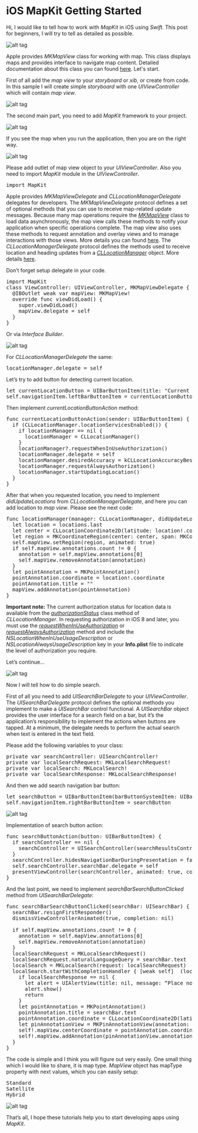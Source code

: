 # iOS MapKit Getting Started

Hi, I would like to tell how to work with <i>MapKit</i> in iOS using <i>Swift</i>. This post for beginners, I will try to tell as detailed as possible.

![alt tag](https://raw.github.com/maximbilan/iOS-MapKit-Tutorial/master/images/1.png)

Apple provides <i>MKMapView</i> class for working with map. This class displays maps and provides interface to navigate map content. Detailed documentation about this class you can found <a href="https://developer.apple.com/library/mac/documentation/MapKit/Reference/MKMapView_Class/">here</a>. Let's start.

First of all add the <i>map view</i> to your <i>storyboard</i> or <i>xib</i>, or create from code. In this sample I will create simple <i>storyboard</i> with one <i>UIViewController</i> which will contain <i>map view</i>.

![alt tag](https://raw.github.com/maximbilan/iOS-MapKit-Tutorial/master/images/2.png)

The second main part, you need to add <i>MapKit</i> framework to your project.

![alt tag](https://raw.github.com/maximbilan/iOS-MapKit-Tutorial/master/images/3.png)

If you see the map when you run the application, then you are on the right way.

![alt tag](https://raw.github.com/maximbilan/iOS-MapKit-Tutorial/master/images/4.png)

Please add outlet of map view object to your <i>UIViewController</i>. Also you need to import <i>MapKit</i> module in the <i>UIViewController</i>.

<pre>
import MapKit
</pre>

Apple provides <i>MKMapViewDelegate</i> and <i>CLLocationManagerDelegate</i> delegates for developers. The <i>MKMapViewDelegate</i> protocol defines a set of optional methods that you can use to receive map-related update messages. Because many map operations require the <i><a href="https://developer.apple.com/library/ios/documentation/MapKit/Reference/MKMapView_Class/index.html#//apple_ref/occ/cl/MKMapView">MKMapView</a></i> class to load data asynchronously, the map view calls these methods to notify your application when specific operations complete. The map view also uses these methods to request annotation and overlay views and to manage interactions with those views. More details you can found <a href="https://developer.apple.com/library/ios/documentation/MapKit/Reference/MKMapViewDelegate_Protocol/">here</a>. The <i>CLLocationManagerDelegate</i> protocol defines the methods used to receive location and heading updates from a <i><a href="https://developer.apple.com/library/ios/documentation/CoreLocation/Reference/CLLocationManager_Class/index.html#//apple_ref/occ/cl/CLLocationManager">CLLocationManager</a></i> object. More details <a href="https://developer.apple.com/library/ios/documentation/CoreLocation/Reference/CLLocationManagerDelegate_Protocol/">here</a>.

Don’t forget setup delegate in your code.

<pre>
import MapKit
class ViewController: UIViewController, MKMapViewDelegate {
  @IBOutlet weak var mapView: MKMapView!
  override func viewDidLoad() {
    super.viewDidLoad()
    mapView.delegate = self
  }
}
</pre>

Or via <i>Interface Builder</i>.

![alt tag](https://raw.github.com/maximbilan/iOS-MapKit-Tutorial/master/images/5.png)

For <i>CLLocationManagerDelegate</i> the same:

<pre>
locationManager.delegate = self
</pre>

Let’s try to add button for detecting current location.

<pre>
let currentLocationButton = UIBarButtonItem(title: "Current Location", style: UIBarButtonItemStyle.Plain, target: self, action: "currentLocationButtonAction:")
self.navigationItem.leftBarButtonItem = currentLocationButton
</pre>

Then implement <i>currentLocationButtonAction</i> method:

<pre>
func currentLocationButtonAction(sender: UIBarButtonItem) {
  if (CLLocationManager.locationServicesEnabled()) {
    if locationManager == nil {
      locationManager = CLLocationManager()
    }
    locationManager?.requestWhenInUseAuthorization()
    locationManager.delegate = self
    locationManager.desiredAccuracy = kCLLocationAccuracyBest
    locationManager.requestAlwaysAuthorization()
    locationManager.startUpdatingLocation()
  }
}
</pre>

After that when you requested location, you need to implement <i>didUpdateLocations</i> from <i>CLLocationManagerDelegate</i>, and here you can add location to <i>map view</i>. Please see the next code:

<pre>
func locationManager(manager: CLLocationManager, didUpdateLocations locations: [CLLocation]) {
  let location = locations.last
  let center = CLLocationCoordinate2D(latitude: location!.coordinate.latitude, longitude: location!.coordinate.longitude)
  let region = MKCoordinateRegion(center: center, span: MKCoordinateSpan(latitudeDelta: 0.01, longitudeDelta: 0.01))
  self.mapView.setRegion(region, animated: true)
  if self.mapView.annotations.count != 0 {
    annotation = self.mapView.annotations[0]
    self.mapView.removeAnnotation(annotation)
  }
  let pointAnnotation = MKPointAnnotation()
  pointAnnotation.coordinate = location!.coordinate
  pointAnnotation.title = ""
  mapView.addAnnotation(pointAnnotation)
}
</pre>

<b>Important note:</b> The current authorization status for location data is available from the <i><a href="https://developer.apple.com/library/ios/documentation/CoreLocation/Reference/CLLocationManager_Class/index.html#//apple_ref/occ/clm/CLLocationManager/authorizationStatus">authorizationStatus</a></i> class method of <i>CLLocationManager</i>. In requesting authorization in iOS 8 and later, you must use the <i><a href="https://developer.apple.com/library/ios/documentation/CoreLocation/Reference/CLLocationManager_Class/index.html#//apple_ref/occ/instm/CLLocationManager/requestWhenInUseAuthorization">requestWhenInUseAuthorization</a></i> or <i><a href="https://developer.apple.com/library/ios/documentation/CoreLocation/Reference/CLLocationManager_Class/index.html#//apple_ref/occ/instm/CLLocationManager/requestAlwaysAuthorization">requestAlwaysAuthorization</a></i> method and include the <i>NSLocationWhenInUseUsageDescription</i> or <i>NSLocationAlwaysUsageDescription</i> key in your <b>Info.plist</b> file to indicate the level of authorization you require.

Let’s continue…

![alt tag](https://raw.github.com/maximbilan/iOS-MapKit-Tutorial/master/images/6.png)

Now I will tell how to do simple search.

First of all you need to add <i>UISearchBarDelegate</i> to your <i>UIViewController</i>. The <i>UISearchBarDelegate</i> protocol defines the optional methods you implement to make a <i>UISearchBar</i> control functional. A <i>UISearchBar</i> object provides the user interface for a search field on a bar, but it’s the application’s responsibility to implement the actions when buttons are tapped. At a minimum, the delegate needs to perform the actual search when text is entered in the text field.

Please add the following variables to your class:

<pre>
private var searchController: UISearchController!
private var localSearchRequest: MKLocalSearchRequest!
private var localSearch: MKLocalSearch!
private var localSearchResponse: MKLocalSearchResponse!
</pre>

And then we add search navigation bar button:

<pre>
let searchButton = UIBarButtonItem(barButtonSystemItem: UIBarButtonSystemItem.Search, target: self, action: "searchButtonAction:")
self.navigationItem.rightBarButtonItem = searchButton
</pre>

![alt tag](https://raw.github.com/maximbilan/iOS-MapKit-Tutorial/master/images/7.png)

Implementation of search button action:

<pre>
func searchButtonAction(button: UIBarButtonItem) {
  if searchController == nil {
    searchController = UISearchController(searchResultsController: nil)
  }
  searchController.hidesNavigationBarDuringPresentation = false
  self.searchController.searchBar.delegate = self
  presentViewController(searchController, animated: true, completion: nil)
}
</pre>

And the last point, we need to implement <i>searchBarSearchButtonClicked</i> method from <i>UISearchBarDelegate</i>:

<pre>
func searchBarSearchButtonClicked(searchBar: UISearchBar) {
  searchBar.resignFirstResponder()
  dismissViewControllerAnimated(true, completion: nil)
  
  if self.mapView.annotations.count != 0 {
    annotation = self.mapView.annotations[0]
    self.mapView.removeAnnotation(annotation)
  }
  localSearchRequest = MKLocalSearchRequest()
  localSearchRequest.naturalLanguageQuery = searchBar.text
  localSearch = MKLocalSearch(request: localSearchRequest)
  localSearch.startWithCompletionHandler { [weak self]  (localSearchResponse, error) -> Void in
    if localSearchResponse == nil {
      let alert = UIAlertView(title: nil, message: “Place not found”, delegate: self, cancelButtonTitle: “Try again”)
      alert.show()
      return
    }
    let pointAnnotation = MKPointAnnotation()
    pointAnnotation.title = searchBar.text
    pointAnnotation.coordinate = CLLocationCoordinate2D(latitude:     localSearchResponse!.boundingRegion.center.latitude, longitude: localSearchResponse!.boundingRegion.center.longitude)
    let pinAnnotationView = MKPinAnnotationView(annotation: pointAnnotation, reuseIdentifier: nil)
    self!.mapView.centerCoordinate = pointAnnotation.coordinate
    self!.mapView.addAnnotation(pinAnnotationView.annotation!)
  }
}
</pre>

The code is simple and I think you will figure out very easily. One small thing which I would like to share, it is map type. <i>MapView</i> object has mapType property with next values, which you can easily setup:

<pre>
Standard
Satellite
Hybrid
</pre>

![alt tag](https://raw.github.com/maximbilan/iOS-MapKit-Tutorial/master/images/8.png)

That’s all, I hope these tutorials help you to start developing apps using <i>MapKit</i>.
